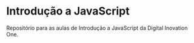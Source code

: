# Introdução a JavaScript
Repositório para as aulas de Introdução a JavaScript da Digital Inovation One.
